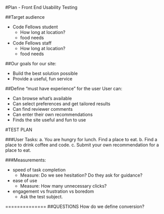 #Plan - Front End Usability Testing

##Target audience
* Code Fellows student
  * How long at location?
  * food needs
* Code Fellows staff
  * How long at location?
  * food needs

##Our goals for our site:
  - Build the best solution possible
  - Provide a useful, fun service

##Define “must have experience” for the user
User can:
- Can browse what’s available
- Can select preferences and get tailored results
- Can find reviewer comments
- Can enter their own recommendations
- Finds the site useful and fun to use

#TEST PLAN

###User Tasks:
  a. You are hungry for lunch. Find a place to eat.
  b. Find a place to drink coffee and code.
  c. Submit your own recommendation for a place to eat.

###Measurements:
* speed of task completion
  - Measure: Do we see hesitation? Do they ask for guidance?
* ease of use
  - Measure: How many unnecessary clicks?
* engagement vs frustration vs boredom
  - Ask the test subject.

==============
##QUESTIONS
How do we define conversion?
